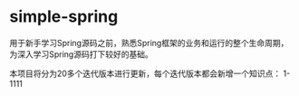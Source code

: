 # simple-spring
用于新手学习Spring源码之前，熟悉Spring框架的业务和运行的整个生命周期，为深入学习Spring源码打下较好的基础。

本项目将分为20多个迭代版本进行更新，每个迭代版本都会新增一个知识点：
    1-1111
